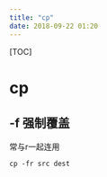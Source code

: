 ```yaml
---
title: "cp"
date: 2018-09-22 01:20
---
```



[TOC]


# cp



## -f 强制覆盖

常与r一起连用

```
cp -fr src dest
```



